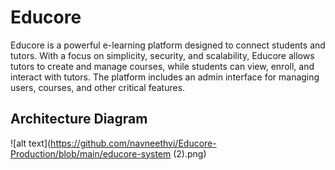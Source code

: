 # Educore

Educore is a powerful e-learning platform designed to connect students and tutors. With a focus on simplicity, security, and scalability, Educore allows tutors to create and manage courses, while students can view, enroll, and interact with tutors. The platform includes an admin interface for managing users, courses, and other critical features.



## Architecture Diagram

![alt text](https://github.com/navneethvi/Educore-Production/blob/main/educore-system (2).png)
